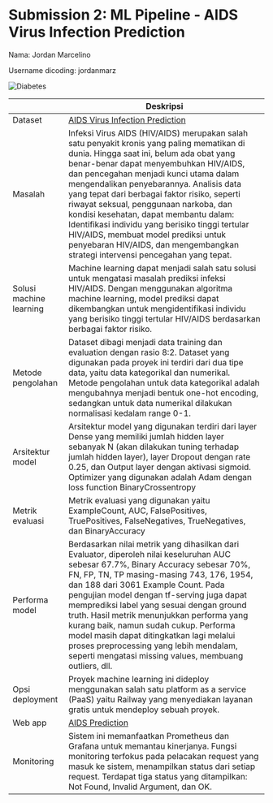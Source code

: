 # Submission 2: ML Pipeline - AIDS Virus Infection Prediction

Nama: Jordan Marcelino

Username dicoding: jordanmarz

![Diabetes](https://storage.googleapis.com/kaggle-datasets-images/4890913/8244249/7c1df7e6de6cbf5330358b8afdae11da/dataset-cover.jpeg?t=2024-04-27-11-01-06)

|                         | Deskripsi                                                                                                                                                                                                                                                                                                                                                                                                                                                                                                                                                                           |
| ----------------------- | ----------------------------------------------------------------------------------------------------------------------------------------------------------------------------------------------------------------------------------------------------------------------------------------------------------------------------------------------------------------------------------------------------------------------------------------------------------------------------------------------------------------------------------------------------------------------------------- |
| Dataset                 | [AIDS Virus Infection Prediction ](https://www.kaggle.com/datasets/aadarshvelu/aids-virus-infection-prediction?select=AIDS_Classification.csv)                                                                                                                                                                                                                                                                                                                                                                                                                                      |
| Masalah                 | Infeksi Virus AIDS (HIV/AIDS) merupakan salah satu penyakit kronis yang paling mematikan di dunia. Hingga saat ini, belum ada obat yang benar-benar dapat menyembuhkan HIV/AIDS, dan pencegahan menjadi kunci utama dalam mengendalikan penyebarannya. Analisis data yang tepat dari berbagai faktor risiko, seperti riwayat seksual, penggunaan narkoba, dan kondisi kesehatan, dapat membantu dalam: Identifikasi individu yang berisiko tinggi tertular HIV/AIDS, membuat model prediksi untuk penyebaran HIV/AIDS, dan mengembangkan strategi intervensi pencegahan yang tepat. |
| Solusi machine learning | Machine learning dapat menjadi salah satu solusi untuk mengatasi masalah prediksi infeksi HIV/AIDS. Dengan menggunakan algoritma machine learning, model prediksi dapat dikembangkan untuk mengidentifikasi individu yang berisiko tinggi tertular HIV/AIDS berdasarkan berbagai faktor risiko.                                                                                                                                                                                                                                                                                     |
| Metode pengolahan       | Dataset dibagi menjadi data training dan evaluation dengan rasio 8:2. Dataset yang digunakan pada proyek ini terdiri dari dua tipe data, yaitu data kategorikal dan numerikal. Metode pengolahan untuk data kategorikal adalah mengubahnya menjadi bentuk one-hot encoding, sedangkan untuk data numerikal dilakukan normalisasi kedalam range 0-1.                                                                                                                                                                                                                                 |
| Arsitektur model        | Arsitektur model yang digunakan terdiri dari layer Dense yang memiliki jumlah hidden layer sebanyak N (akan dilakukan tuning terhadap jumlah hidden layer), layer Dropout dengan rate 0.25, dan Output layer dengan aktivasi sigmoid. Optimizer yang digunakan adalah Adam dengan loss function BinaryCrossentropy                                                                                                                                                                                                                                                                  |
| Metrik evaluasi         | Metrik evaluasi yang digunakan yaitu ExampleCount, AUC, FalsePositives, TruePositives, FalseNegatives, TrueNegatives, dan BinaryAccuracy                                                                                                                                                                                                                                                                                                                                                                                                                                            |
| Performa model          | Berdasarkan nilai metrik yang dihasilkan dari Evaluator, diperoleh nilai keseluruhan AUC sebesar 67.7%, Binary Accuracy sebesar 70%, FN, FP, TN, TP masing-masing 743, 176, 1954, dan 188 dari 3061 Example Count. Pada pengujian model dengan tf-serving juga dapat memprediksi label yang sesuai dengan ground truth. Hasil metrik menunjukkan performa yang kurang baik, namun sudah cukup. Performa model masih dapat ditingkatkan lagi melalui proses preprocessing yang lebih mendalam, seperti mengatasi missing values, membuang outliers, dll.                             |
| Opsi deployment         | Proyek machine learning ini dideploy menggunakan salah satu platform as a service (PaaS) yaitu Railway yang menyediakan layanan gratis untuk mendeploy sebuah proyek.                                                                                                                                                                                                                                                                                                                                                                                                               |
| Web app                 | [AIDS Prediction](https://aids-prediction-production.up.railway.app/v1/models/aids-model/metadata)                                                                                                                                                                                                                                                                                                                                                                                                                                                                                  |
| Monitoring              | Sistem ini memanfaatkan Prometheus dan Grafana untuk memantau kinerjanya. Fungsi monitoring terfokus pada pelacakan request yang masuk ke sistem, menampilkan status dari setiap request. Terdapat tiga status yang ditampilkan: Not Found, Invalid Argument, dan OK.                                                                                                                                                                                                                                                                                                               |
